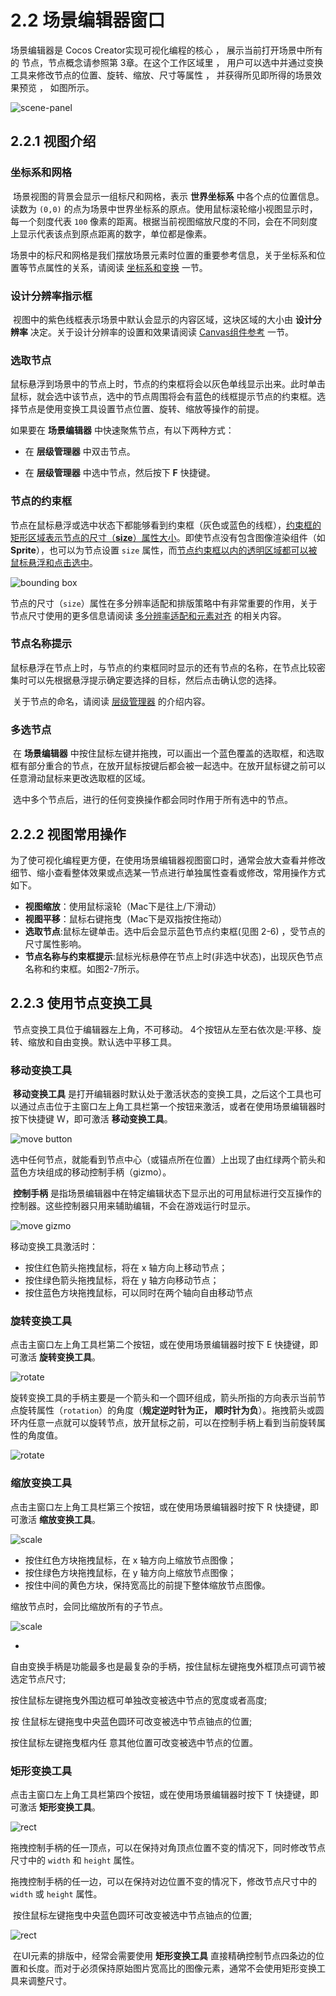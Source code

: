 # 2.2 场景编辑器窗口

场景编辑器是 Cocos Creator实现可视化编程的核心 ， 展示当前打开场景中所有的 节点，节点概念请参照第 3章。在这个工作区域里 ， 用户可以选中并通过变换工具来修改节点的位置、旋转、缩放、尺寸等属性 ， 并获得所见即所得的场景效果预览 ， 如图所示。

![scene-panel](https://gitee.com/nlpleaf/PicGo/raw/master/b3e08a1e571eff968c1fb0a8c9d8902a)

## 2.2.1 视图介绍

### 坐标系和网格

​	场景视图的背景会显示一组标尺和网格，表示 **世界坐标系** 中各个点的位置信息。读数为 `(0,0)` 的点为场景中世界坐标系的原点。使用鼠标滚轮缩小视图显示时，每一个刻度代表 `100` 像素的距离。根据当前视图缩放尺度的不同，会在不同刻度上显示代表该点到原点距离的数字，单位都是像素。

​	场景中的标尺和网格是我们摆放场景元素时位置的重要参考信息，关于坐标系和位置等节点属性的关系，请阅读 [坐标系和变换](https://docs.cocos.com/creator/manual/zh/content-workflow/transform.html) 一节。



### 设计分辨率指示框

​	视图中的紫色线框表示场景中默认会显示的内容区域，这块区域的大小由 **设计分辨率** 决定。关于设计分辨率的设置和效果请阅读 [Canvas组件参考](https://docs.cocos.com/creator/manual/zh/components/canvas.html) 一节。



### 选取节点

​	鼠标悬浮到场景中的节点上时，节点的约束框将会以灰色单线显示出来。此时单击鼠标，就会选中该节点，选中的节点周围将会有蓝色的线框提示节点的约束框。选择节点是使用变换工具设置节点位置、旋转、缩放等操作的前提。

如果要在 **场景编辑器** 中快速聚焦节点，有以下两种方式：

- 在 **层级管理器** 中双击节点。

- 在 **层级管理器** 中选中节点，然后按下 **F** 快捷键。

  

### 节点的约束框

​	节点在鼠标悬浮或选中状态下都能够看到约束框（灰色或蓝色的线框），<u>约束框的矩形区域表示节点的尺寸（**size**）属性大小</u>。即使节点没有包含图像渲染组件（如 **Sprite**），也可以为节点设置 `size` 属性，而<u>节点约束框以内的透明区域都可以被鼠标悬浮和点击选中</u>。

![bounding box](https://gitee.com/nlpleaf/PicGo/raw/master/f4b180d577af338aae37537993ed52ca)

​	节点的尺寸（`size`）属性在多分辨率适配和排版策略中有非常重要的作用，关于节点尺寸使用的更多信息请阅读 [多分辨率适配和元素对齐](https://docs.cocos.com/creator/manual/zh/ui/multi-resolution.html) 的相关内容。



### 节点名称提示

​	鼠标悬浮在节点上时，与节点的约束框同时显示的还有节点的名称，在节点比较密集时可以先根据悬浮提示确定要选择的目标，然后点击确认您的选择。

​	关于节点的命名，请阅读 [层级管理器](https://docs.cocos.com/creator/manual/zh/getting-started/basics/editor-panels/node-tree.html) 的介绍内容。



### 多选节点

​	在 **场景编辑器** 中按住鼠标左键并拖拽，可以画出一个蓝色覆盖的选取框，和选取框有部分重合的节点，在放开鼠标按键后都会被一起选中。在放开鼠标键之前可以任意滑动鼠标来更改选取框的区域。

​	选中多个节点后，进行的任何变换操作都会同时作用于所有选中的节点。



## 2.2.2 视图常用操作

​	为了使可视化编程更方便，在使用场景编辑器视图窗口时，通常会放大查看并修改 细节、缩小查看整体效果或点选某一节点进行单独属性查看或修改，常用操作方式如下。

* **视图缩放**：使用鼠标滚轮（Mac下是往上/下滑动）
* **视图平移**：鼠标右键拖曳（Mac下是双指按住拖动）
* **选取节点**:鼠标左键单击。选中后会显示蓝色节点约束框(见图 2-6) ，受节点的尺寸属性影响。
* **节点名称与约束框提示**:鼠标光标悬停在节点上时(非选中状态)，出现灰色节点 名称和约束框。如图2-7所示。



## 2.2.3 使用节点变换工具

​	节点变换工具位于编辑器左上角，不可移动。 4个按钮从左至右依次是:平移、旋转、缩放和自由变换。默认选中平移工具。

### 	移动变换工具

​      **移动变换工具** 是打开编辑器时默认处于激活状态的变换工具，之后这个工具也可以通过点击位于主窗口左上角工具栏第一个按钮来激活，或者在使用场景编辑器时按下快捷键 W，即可激活 **移动变换工具**。

![move button](https://gitee.com/nlpleaf/PicGo/raw/master/7290662ef059ebdda22d83ed8f392885)

​	选中任何节点，就能看到节点中心（或锚点所在位置）上出现了由红绿两个箭头和蓝色方块组成的移动控制手柄（gizmo）。

​	**控制手柄** 是指场景编辑器中在特定编辑状态下显示出的可用鼠标进行交互操作的控制器。这些控制器只用来辅助编辑，不会在游戏运行时显示。

![move gizmo](https://gitee.com/nlpleaf/PicGo/raw/master/c44047272dac627e39d08b57d878f6ad)

移动变换工具激活时：

- 按住红色箭头拖拽鼠标，将在 x 轴方向上移动节点；
- 按住绿色箭头拖拽鼠标，将在 y 轴方向移动节点；
- 按住蓝色方块拖拽鼠标，可以同时在两个轴向自由移动节点



### 旋转变换工具

点击主窗口左上角工具栏第二个按钮，或在使用场景编辑器时按下 E 快捷键，即可激活 **旋转变换工具**。

![rotate](https://gitee.com/nlpleaf/PicGo/raw/master/128497389f5aae6f7b71999c8b2b1e5a)

旋转变换工具的手柄主要是一个箭头和一个圆环组成，箭头所指的方向表示当前节点旋转属性（`rotation`）的角度（**规定逆时针为正， 顺时针为负**）。拖拽箭头或圆环内任意一点就可以旋转节点，放开鼠标之前，可以在控制手柄上看到当前旋转属性的角度值。

![rotate](https://gitee.com/nlpleaf/PicGo/raw/master/34a4e7337971703a760b005c09067e5f)



### 缩放变换工具

点击主窗口左上角工具栏第三个按钮，或在使用场景编辑器时按下 R 快捷键，即可激活 **缩放变换工具**。

![scale](https://gitee.com/nlpleaf/PicGo/raw/master/21a6a0f3a0711e1d7c4d48e28ddb0b36)

- 按住红色方块拖拽鼠标，在 x 轴方向上缩放节点图像；
- 按住绿色方块拖拽鼠标，在 y 轴方向上缩放节点图像；
- 按住中间的黄色方块，保持宽高比的前提下整体缩放节点图像。

缩放节点时，会同比缩放所有的子节点。

![scale](https://gitee.com/nlpleaf/PicGo/raw/master/b430a51fde12df50f4d54296447524af)



* 



​	自由变换手柄是功能最多也是最复杂的手柄，按住鼠标左键拖曳外框顶点可调节被 选定节点尺寸;

按住鼠标左键拖曳外围边框可单独改变被选中节点的宽度或者高度;

按 住鼠标左键拖曳中央蓝色圆环可改变被选中节点铀点的位置;

按住鼠标左键拖曳框内任 意其他位置可改变被选中节点的位置。



### 矩形变换工具

点击主窗口左上角工具栏第四个按钮，或在使用场景编辑器时按下 T 快捷键，即可激活 **矩形变换工具**。

![rect](https://gitee.com/nlpleaf/PicGo/raw/master/24b88f2f3984aff20f9c456d48b09034)

​	拖拽控制手柄的任一顶点，可以在保持对角顶点位置不变的情况下，同时修改节点尺寸中的 `width` 和 `height` 属性。

​	拖拽控制手柄的任一边，可以在保持对边位置不变的情况下，修改节点尺寸中的 `width` 或 `height` 属性。

​	按住鼠标左键拖曳中央蓝色圆环可改变被选中节点铀点的位置;

![rect](https://gitee.com/nlpleaf/PicGo/raw/master/d4f1381cb4af162d7c275b17a05c1313)

​	在UI元素的排版中，经常会需要使用 **矩形变换工具** 直接精确控制节点四条边的位置和长度。而对于必须保持原始图片宽高比的图像元素，通常不会使用矩形变换工具来调整尺寸。